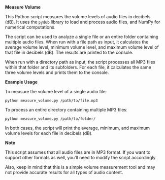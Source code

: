 **Measure Volume**

This Python script measures the volume levels of audio files in decibels (dB). It uses the `pydub` library to load and process audio files, and NumPy for numerical computations.

The script can be used to analyze a single file or an entire folder containing multiple audio files. When run with a file path as input, it calculates the average volume level, minimum volume level, and maximum volume level of that file in decibels (dB). The results are printed to the console.

When run with a directory path as input, the script processes all MP3 files within that folder and its subfolders. For each file, it calculates the same three volume levels and prints them to the console.

**Example Usage**

To measure the volume level of a single audio file:
```
python measure_volume.py /path/to/file.mp3
```

To process an entire directory containing multiple MP3 files:
```
python measure_volume.py /path/to/folder/
```

In both cases, the script will print the average, minimum, and maximum volume levels for each file in decibels (dB).

**Note**

This script assumes that all audio files are in MP3 format. If you want to support other formats as well, you'll need to modify the script accordingly.

Also, keep in mind that this is a simple volume measurement tool and may not provide accurate results for all types of audio content.